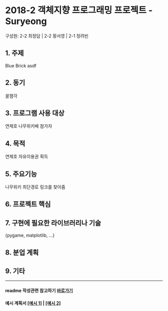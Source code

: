 ﻿# 2018-2 객체지향 프로그래밍 프로젝트 - Suryeong
구성원: 2-2 최정담 | 2-2 황서영 | 2-1 정려빈

## 1. 주제
Blue Brick
asdf

## 2. 동기
꿀잼각

## 3. 프로그램 사용 대상
연제호 나무위키배 참가자

## 4. 목적
연제호 자유이용권 획득

## 5. 주요기능
나무위키 최단경로 링크를 찾아줌

## 6. 프로젝트 핵심

## 7. 구현에 필요한 라이브러리나 기술
{pygame, matplotlib,  ...}

## 8. **분업 계획**

## 9. 기타

<hr>

#### readme 작성관련 참고하기 [바로가기](https://heropy.blog/2017/09/30/markdown/)

#### 예시 계획서 [[예시 1]](https://docs.google.com/document/d/1hcuGhTtmiTUxuBtr3O6ffrSMahKNhEj33woE02V-84U/edit?usp=sharing) | [[예시 2]](https://docs.google.com/document/d/1FmxTZvmrroOW4uZ34Xfyyk9ejrQNx6gtsB6k7zOvHYE/edit?usp=sharing)
